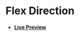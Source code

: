 # Flex Direction

- [**Live Preview**](https://tahmid-sarker.github.io/Web-Mastery/CSS/Flex%20Direction/index.html)